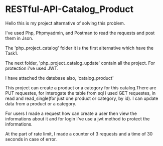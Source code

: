 # RESTful-API-Catalog_Product

Hello this is my project alternative of solving this problem.

I've used Php, Phpmyadmin, and Postman to read the requests and post them in Json.

The 'php_project_catalog' folder it is the first alternative which have the Task1.

The next folder, 'php_project_catalog_update' contain all the project.
For protection i've used JWT.

I have attached the datebase also, 'catalog_product'

This project can create a product or a category for this catalog.There are PUT requestes,
for interogate the table from sql i used GET requestes, in read and read_single(for just one product or category, by id).
I can update data from a product or a category.

For users I made a request how can create a user then view the informations about it and for login I've use a jwt method to protect the informations. 

At the part of rate limit, I made a counter of 3 requests and a time of 30 seconds in case of error.

